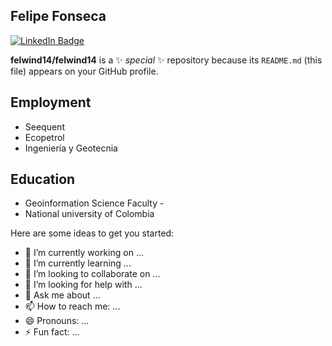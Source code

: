 ## Felipe Fonseca

[![LinkedIn Badge](https://img.shields.io/badge/My-LinkedIn-blue)](https://www.linkedin.com/in/felipefonsecasceng11/)
<!-- [![](https://img.shields.io/github/followers/felwind14?style=social)](https://github.com/felwind14?tab=followers) -->


**felwind14/felwind14** is a ✨ _special_ ✨ repository because its `README.md` (this file) appears on your GitHub profile.

## Employment
- Seequent 
- Ecopetrol
- Ingeniería y Geotecnia 

## Education
- Geoinformation Science Faculty -
- National university of Colombia


Here are some ideas to get you started:

- 🔭 I’m currently working on ...
- 🌱 I’m currently learning ...
- 👯 I’m looking to collaborate on ...
- 🤔 I’m looking for help with ...
- 💬 Ask me about ...
- 📫 How to reach me: ...
- 😄 Pronouns: ...
- ⚡ Fun fact: ...

